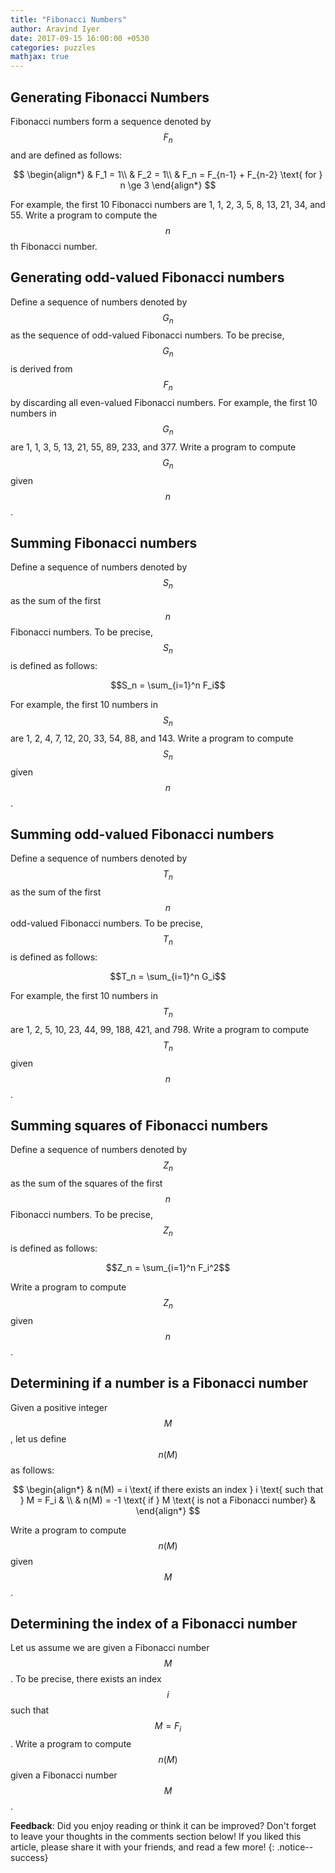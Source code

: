 ```yaml
---
title: "Fibonacci Numbers"
author: Aravind Iyer
date: 2017-09-15 16:00:00 +0530
categories: puzzles
mathjax: true
---
```


## Generating Fibonacci Numbers
Fibonacci numbers form a sequence denoted by $$F_n$$ and are defined as follows:

$$
\begin{align*}
  & F_1 = 1\\
  & F_2 = 1\\
  & F_n = F_{n-1} + F_{n-2} \text{ for } n \ge 3
\end{align*}
$$

For example, the first 10 Fibonacci numbers are 1, 1, 2, 3, 5, 8, 13, 21, 34, and 55.
Write a program to compute the $$n$$th Fibonacci number.

## Generating odd-valued Fibonacci numbers
Define a sequence of numbers denoted by $$G_n$$ as the sequence of odd-valued
Fibonacci numbers. To be precise, $$G_n$$ is derived from $$F_n$$ by discarding all
even-valued Fibonacci numbers. For example, the first 10 numbers in $$G_n$$ are
1, 1, 3, 5, 13, 21, 55, 89, 233, and 377. Write a program to compute $$G_n$$ given $$n$$.

## Summing Fibonacci numbers
Define a sequence of numbers denoted by $$S_n$$ as the sum of the first $$n$$ Fibonacci
numbers. To be precise, $$S_n$$ is defined as follows:

$$S_n = \sum_{i=1}^n F_i$$

For example, the first 10 numbers in $$S_n$$ are 1, 2, 4, 7, 12, 20, 33, 54, 88, and 143.
Write a program to compute $$S_n$$ given $$n$$.

## Summing odd-valued Fibonacci numbers
Define a sequence of numbers denoted by $$T_n$$ as the sum of the first $$n$$ odd-valued
Fibonacci numbers. To be precise, $$T_n$$ is defined as follows:

$$T_n = \sum_{i=1}^n G_i$$

For example, the first 10 numbers in $$T_n$$ are 1, 2, 5, 10, 23, 44, 99, 188, 421, and 798.
Write a program to compute $$T_n$$ given $$n$$.

## Summing squares of Fibonacci numbers
Define a sequence of numbers denoted by $$Z_n$$ as the sum of the squares of the first $$n$$
Fibonacci numbers. To be precise, $$Z_n$$ is defined as follows:

$$Z_n = \sum_{i=1}^n F_i^2$$

Write a program to compute $$Z_n$$ given $$n$$.

## Determining if a number is a Fibonacci number
Given a positive integer $$M$$, let us define $$n(M)$$ as follows:

$$
\begin{align*}
 & n(M) = i \text{ if there exists an index } i \text{ such that } M = F_i &  \\
 & n(M) = -1 \text{ if } M \text{ is not a Fibonacci number} & 
\end{align*}
$$

Write a program to compute $$n(M)$$ given $$M$$.

## Determining the index of a Fibonacci number
Let us assume we are given a Fibonacci number $$M$$. To be precise, there exists an index
$$i$$ such that $$M=F_i$$. Write a program to compute $$n(M)$$ given a Fibonacci number $$M$$.

**Feedback**: Did you enjoy reading or think it can be improved? Don't forget to leave your thoughts in the comments section below! If you liked this article, please share it with your friends, and read a few more! 
{: .notice--success}
